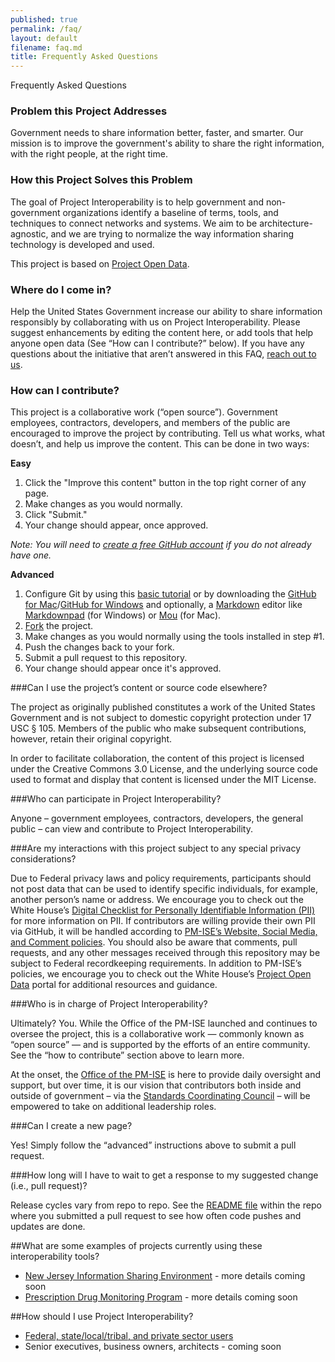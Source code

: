 ```yaml
---
published: true
permalink: /faq/
layout: default
filename: faq.md
title: Frequently Asked Questions
---
```


Frequently Asked Questions

### Problem this Project Addresses

Government needs to share information better, faster, and smarter. Our mission is to improve the government's ability to share the right information, with the right people, at the right time.

### How this Project Solves this Problem

The goal of Project Interoperability is to help government and non-government organizations identify a baseline of terms, tools, and techniques to connect networks and systems. We aim to be architecture-agnostic, and we are trying to normalize the way information sharing technology is developed and used. 

This project is based on [Project Open Data](http://project-open-data.github.io/). 

### Where do I come in?

Help the United States Government increase our ability to share information responsibly by collaborating with us on Project Interoperability. Please suggest enhancements by editing the content here, or add tools that help anyone open data (See “How can I contribute?” below). If you have any questions about the initiative that aren’t answered in this FAQ, [reach out to us](mailto:outreach@ise.gov).

### How can I contribute?

This project is a collaborative work (“open source”). Government employees, contractors, developers, and members of the public are encouraged to improve the project by contributing. Tell us what works, what doesn’t, and help us improve the content. This can be done in two ways:

**Easy**

1. Click the "Improve this content" button in the top right corner of any page.
2. Make changes as you would normally.
3. Click "Submit."
4. Your change should appear, once approved.

*Note: You will need to [create a free GitHub account](https://github.com/signup/free) if you do not already have one.*

**Advanced**

1. Configure Git by using this [basic tutorial](https://help.github.com/articles/set-up-git) or by downloading the [GitHub for Mac](http://mac.github.com/)/[GitHub for Windows](http://windows.github.com/) and optionally, a [Markdown](http://daringfireball.net/projects/markdown/) editor like [Markdownpad](http://markdownpad.com) (for Windows) or [Mou](http://mouapp.com/) (for Mac).
2. [Fork](https://help.github.com/articles/fork-a-repo) the project.
3. Make changes as you would normally using the tools installed in step #1.
4. Push the changes back to your fork.
5. Submit a pull request to this repository.
6. Your change should appear once it's approved.

###Can I use the project’s content or source code elsewhere?

The project as originally published constitutes a work of the United States Government and is not subject to domestic copyright protection under 17 USC § 105. Members of the public who make subsequent contributions, however, retain their original copyright.

In order to facilitate collaboration, the content of this project is licensed under the Creative Commons 3.0 License, and the underlying source code used to format and display that content is licensed under the MIT License.

###Who can participate in Project Interoperability?

Anyone – government employees, contractors, developers, the general public – can view and contribute to Project Interoperability.

###Are my interactions with this project subject to any special privacy considerations?

Due to Federal privacy laws and policy requirements, participants should not post data that can be used to identify specific individuals, for example, another person’s name or address.  We encourage you to check out the White House’s [Digital Checklist for Personally Identifiable Information (PII)](http://project-open-data.github.io/digital-pii-checklist/) for more information on PII. If contributors are willing provide their own PII via GitHub, it will be handled according to [PM-ISE’s Website, Social Media, and Comment policies](http://www.ise.gov/site-policies).  You should also be aware that comments, pull requests, and any other messages received through this repository may be subject to Federal recordkeeping requirements. In addition to PM-ISE’s policies, we encourage you to check out the White House’s [Project Open Data](http://project-open-data.github.io/) portal for additional resources and guidance. 

###Who is in charge of Project Interoperability?

Ultimately? You. While the Office of the PM-ISE launched and continues to oversee the project, this is a collaborative work — commonly known as “open source” — and is supported by the efforts of an entire community. See the “how to contribute” section above to learn more.

At the onset, the [Office of the PM-ISE](www.ise.gov) is here to provide daily oversight and support, but over time, it is our vision that contributors both inside and outside of government – via the [Standards Coordinating Council](http://www.ise.gov/standards-coordinating-council) – will be empowered to take on additional leadership roles.

###Can I create a new page?

Yes! Simply follow the “advanced” instructions above to submit a pull request.

###How long will I have to wait to get a response to my suggested change (i.e., pull request)?

Release cycles vary from repo to repo. See the [README file](/readme.md/) within the repo where you submitted a pull request to see how often code pushes and updates are done.

##What are some examples of projects currently using these interoperability tools?

* [New Jersey Information Sharing Environment](http://www.ise.gov/blog/ise-bloggers/new-jersey-model-statewide-ises) - more details coming soon
* [Prescription Drug Monitoring Program](http://www.ijis.org/_programs/pdmp.html) - more details coming soon

##How should I use Project Interoperability?

* [Federal, state/local/tribal, and private sector users](http://ise.gov/blog/ise-bloggers/user-stories-part-one-how-governments-and-private-sector-can-use-project-0)
* Senior executives, business owners, architects - coming soon
